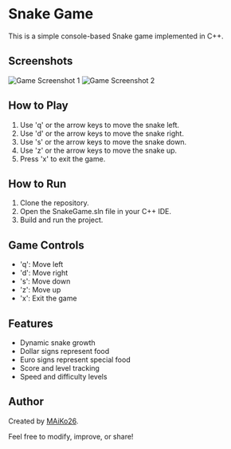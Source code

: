 # Snake Game

This is a simple console-based Snake game implemented in C++.

## Screenshots

![Game Screenshot 1](https://i.imgur.com/TtwCsnd.png)
![Game Screenshot 2](https://i.imgur.com/rP96STJ.png)

## How to Play

1. Use 'q' or the arrow keys to move the snake left.
2. Use 'd' or the arrow keys to move the snake right.
3. Use 's' or the arrow keys to move the snake down.
4. Use 'z' or the arrow keys to move the snake up.
5. Press 'x' to exit the game.

## How to Run

1. Clone the repository.
2. Open the SnakeGame.sln file in your C++ IDE.
3. Build and run the project.

## Game Controls

- 'q': Move left
- 'd': Move right
- 's': Move down
- 'z': Move up
- 'x': Exit the game

## Features

- Dynamic snake growth
- Dollar signs represent food
- Euro signs represent special food
- Score and level tracking
- Speed and difficulty levels

## Author

Created by [MAiKo26](https://github.com/MAiKo26).

Feel free to modify, improve, or share!
